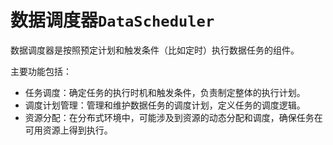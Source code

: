 # 数据调度器`DataScheduler`

数据调度器是按照预定计划和触发条件（比如定时）执行数据任务的组件。

主要功能包括：

- 任务调度：确定任务的执行时机和触发条件，负责制定整体的执行计划。
- 调度计划管理：管理和维护数据任务的调度计划，定义任务的调度逻辑。
- 资源分配：在分布式环境中，可能涉及到资源的动态分配和调度，确保任务在可用资源上得到执行。
